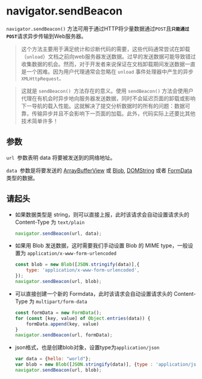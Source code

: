 # navigator.sendBeacon

`navigator.sendBeacon()` 方法可用于通过HTTP将少量数据通过`POST`且<b>`只能通过POST`</b>请求异步传输到Web服务器。

> 这个方法主要用于满足统计和诊断代码的需要，这些代码通常尝试在卸载（`unload`）文档之前向web服务器发送数据。过早的发送数据可能导致错过收集数据的机会。然而，对于开发者来说保证在文档卸载期间发送数据一直是一个困难。因为用户代理通常会忽略在 `unload` 事件处理器中产生的异步 `XMLHttpRequest。`

>这就是 `sendBeacon() `方法存在的意义。使用 `sendBeacon()` 方法会使用户代理在有机会时异步地向服务器发送数据，同时不会延迟页面的卸载或影响下一导航的载入性能。这就解决了提交分析数据时的所有的问题：数据可靠，传输异步并且不会影响下一页面的加载。此外，代码实际上还要比其他技术简单许多！

## 参数
`url `参数表明 data 将要被发送到的网络地址。

`data `参数是将要发送的 [ArrayBufferView](https://developer.mozilla.org/zh-CN/docs/Web/JavaScript/Reference/Global_Objects/TypedArray) 或 [Blob](https://developer.mozilla.org/zh-CN/docs/Web/API/Blob), [DOMString](https://developer.mozilla.org/zh-CN/docs/Web/API/DOMString) 或者 [FormData](https://developer.mozilla.org/zh-CN/docs/Web/API/FormData) 类型的数据。

## 请起头

- 如果数据类型是 string，则可以直接上报，此时该请求会自动设置请求头的 Content-Type 为 `text/plain`

    ```js
    navigator.sendBeacon(url, data);
    ````

- 如果用 Blob 发送数据，这时需要我们手动设置 Blob 的 MIME type，一般设置为 `application/x-www-form-urlencoded`
    ```js
    const blob = new Blob([JSON.stringify(data)],{
        type: 'application/x-www-form-urlencoded',
    });
    navigator.sendBeacon(url, blob);
    ````

- 可以直接创建一个新的 Formdata，此时该请求会自动设置请求头的 Content-Type 为 `multipart/form-data`

    ```js
    const formData = new FormData();
    for (const [key, value] of Object.entries(data)) {
        formData.append(key, value)
    }
    navigator.sendBeacon(url, formData);
    ````
- json格式，也是创建blob对象，设置type为`application/json`
    ```js
    var data = {hello: "world"};
    var blob = new Blob([JSON.stringify(data)], {type : 'application/json'});
    navigator.sendBeacon(url, blob);
    ````